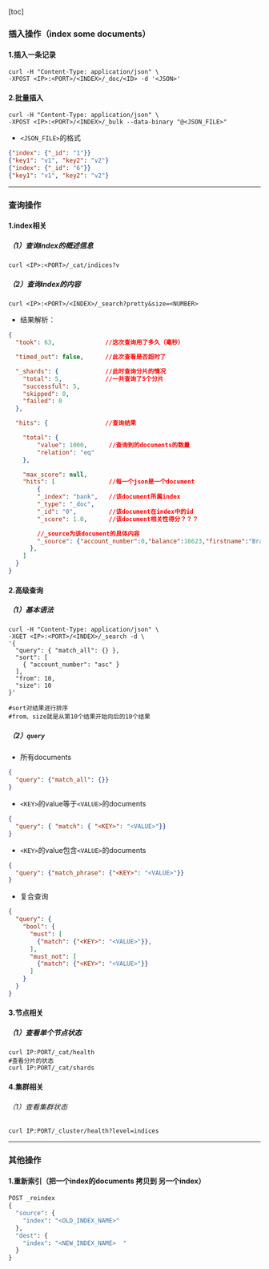 [toc]
### 插入操作（index some documents）

#### 1.插入一条记录
```shell
curl -H "Content-Type: application/json" \
-XPOST <IP>:<PORT>/<INDEX>/_doc/<ID> -d '<JSON>'
```

#### 2.批量插入
```shell
curl -H "Content-Type: application/json" \
-XPOST <IP>:<PORT>/<INDEX>/_bulk --data-binary "@<JSON_FILE>"
```
* `<JSON_FILE>`的格式
```json
{"index": {"_id": "1"}}
{"key1": "v1", "key2": "v2"}
{"index": {"_id": "6"}}
{"key1": "v1", "key2": "v2"}
```

***

### 查询操作

#### 1.index相关
##### （1）查询index的概述信息
```shell
curl <IP>:<PORT>/_cat/indices?v
```

##### （2）查询index的内容
```shell
curl <IP>:<PORT>/<INDEX>/_search?pretty&size=<NUMBER>
```
* 结果解析：
```json
{
  "took": 63,              //这次查询用了多久（毫秒）

  "timed_out": false,      //此次查看是否超时了

  "_shards": {             //此时查询分片的情况
    "total": 5,            //一共查询了5个分片
    "successful": 5,
    "skipped": 0,
    "failed": 0
  },

  "hits": {                //查询结果

    "total": {
        "value": 1000,      //查询到的documents的数量
        "relation": "eq"
    },

    "max_score": null,
    "hits": [               //每一个json是一个document
        {
        "_index": "bank",   //该document所属index
        "_type": "_doc",    
        "_id": "0",         //该document在index中的id   
        "_score": 1.0,      //该document相关性得分？？？

        //_source为该document的具体内容
        "_source": {"account_number":0,"balance":16623,"firstname":"Bradshaw","lastname":"Mckenzie","age":29,"gender":"F","address":"244 Columbus Place","employer":"Euron","email":"bradshawmckenzie@euron.com","city":"Hobucken","state":"CO"}    
      },
    ]
  }
}
```

#### 2.高级查询
##### （1）基本语法
```shell
curl -H "Content-Type: application/json" \
-XGET <IP>:<PORT>/<INDEX>/_search -d \
'{
  "query": { "match_all": {} },
  "sort": [
    { "account_number": "asc" }
  ],
  "from": 10,
  "size": 10
}'

#sort对结果进行排序
#from、size就是从第10个结果开始向后的10个结果
```

##### （2）`query`
* 所有documents
```json
{
  "query": {"match_all": {}}
}
```

* `<KEY>`的value等于`<VALUE>`的documents
```json
{
  "query": { "match": { "<KEY>": "<VALUE>"}}
}
```

* `<KEY>`的value包含`<VALUE>`的documents
```json
{
  "query": {"match_phrase": {"<KEY>": "<VALUE>"}}
}
```

* 复合查询
```json
{
  "query": {
    "bool": {
      "must": [
        {"match": {"<KEY>": "<VALUE>"}},
      ],
      "must_not": [
        {"match": {"<KEY>": "<VALUE>"}}
      ]
    }
  }
}
```


#### 3.节点相关
##### （1）查看单个节点状态
```shell
curl IP:PORT/_cat/health
#查看分片的状态
curl IP:PORT/_cat/shards
```

#### 4.集群相关
###### （1）查看集群状态
```shell
curl IP:PORT/_cluster/health?level=indices
```

***

### 其他操作

#### 1.重新索引（把一个index的documents 拷贝到 另一个index）
```python
POST _reindex
{
  "source": {
    "index": "<OLD_INDEX_NAME>"
  },
  "dest": {
    "index": "<NEW_INDEX_NAME>  "
  }
}
```
